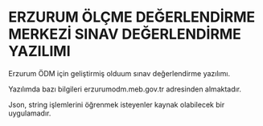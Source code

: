 # ERZURUM ÖLÇME DEĞERLENDİRME MERKEZİ SINAV DEĞERLENDİRME YAZILIMI

Erzurum ÖDM için geliştirmiş olduum sınav değerlendirme yazılımı.

Yazılımda bazı bilgileri erzurumodm.meb.gov.tr adresinden almaktadır. 

Json, string işlemlerini öğrenmek isteyenler kaynak olabilecek bir uygulamadır.
